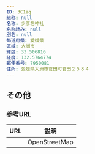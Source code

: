 ```yaml
---
ID: 3C1aq
総称: null
名称: 少彦名神社
名称読み: null
別名: null
都道府県: 愛媛県
区域: 大洲市
緯度: 33.506816
経度: 132.5764774
郵便番号: 7950081
住所: 愛媛県大洲市菅田町菅田２５８４
---
```


## その他

### 参考URL

| URL | 説明          |
| --- | ------------- |
|     | OpenStreetMap |
